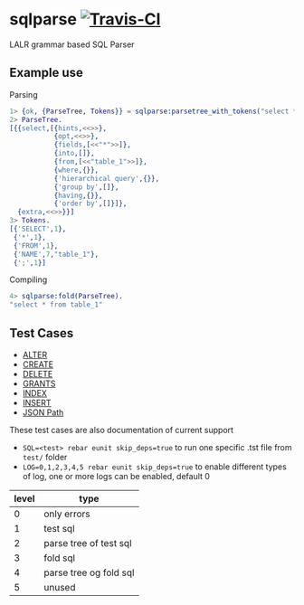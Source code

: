 sqlparse <a href="https://magnum.travis-ci.com/k2informatics/sqlparse"><img src="https://travis-ci.org/K2InformaticsGmbH/sqlparse.svg" alt="Travis-CI"></a>
========

LALR grammar based SQL Parser

Example use
-----------
Parsing
````erlang
1> {ok, {ParseTree, Tokens}} = sqlparse:parsetree_with_tokens("select * from table_1").
2> ParseTree.
[{{select,[{hints,<<>>},
           {opt,<<>>},
           {fields,[<<"*">>]},
           {into,[]},
           {from,[<<"table_1">>]},
           {where,{}},
           {'hierarchical query',{}},
           {'group by',[]},
           {having,{}},
           {'order by',[]}]},
  {extra,<<>>}}]
3> Tokens.
[{'SELECT',1},
 {'*',1},
 {'FROM',1},
 {'NAME',7,"table_1"},
 {';',1}]
````
Compiling
````erlang
4> sqlparse:fold(ParseTree).
"select * from table_1"
````

Test Cases
---
* [ALTER](https://github.com/K2InformaticsGmbH/sqlparse/blob/master/test/alter.tst)
* [CREATE](https://github.com/K2InformaticsGmbH/sqlparse/blob/master/test/create.tst)
* [DELETE](https://github.com/K2InformaticsGmbH/sqlparse/blob/master/test/delete.tst)
* [GRANTS](https://github.com/K2InformaticsGmbH/sqlparse/blob/master/test/grants.tst)
* [INDEX](https://github.com/K2InformaticsGmbH/sqlparse/blob/master/test/index.tst)
* [INSERT](https://github.com/K2InformaticsGmbH/sqlparse/blob/master/test/insert.tst)
* [JSON Path](https://github.com/K2InformaticsGmbH/sqlparse/blob/master/test/jsonpath.tst)

These test cases are also documentation of current support

* `SQL=<test> rebar eunit skip_deps=true` to run one specific <test>.tst file  from `test/` folder
* `LOG=0,1,2,3,4,5 rebar eunit skip_deps=true` to enable different types of log, one or more logs can be enabled, default 0

level|type
---|---
0|only errors
1|test sql
2|parse tree of test sql
3|fold sql
4|parse tree og fold sql
5|unused
